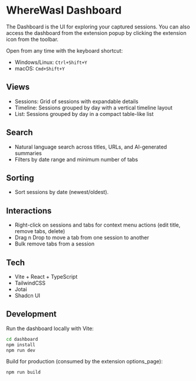 # WhereWasI Dashboard

The Dashboard is the UI for exploring your captured sessions.
You can also access the dashboard from the extension popup by clicking the extension icon from the toolbar.

Open from any time with the keyboard shortcut:

- Windows/Linux: `Ctrl+Shift+Y`
- macOS: `Cmd+Shift+Y`

## Views

- Sessions: Grid of sessions with expandable details
- Timeline: Sessions grouped by day with a vertical timeline layout
- List: Sessions grouped by day in a compact table-like list

## Search

- Natural language search across titles, URLs, and AI-generated summaries
- Filters by date range and minimum number of tabs

## Sorting

- Sort sessions by date (newest/oldest).

## Interactions

- Right-click on sessions and tabs for context menu actions (edit title, remove tabs, delete)
- Drag n Drop to move a tab from one session to another
- Bulk remove tabs from a session

## Tech

- Vite + React + TypeScript
- TailwindCSS
- Jotai
- Shadcn UI

## Development

Run the dashboard locally with Vite:

```bash
cd dashboard
npm install
npm run dev
```

Build for production (consumed by the extension options_page):

```bash
npm run build
```
